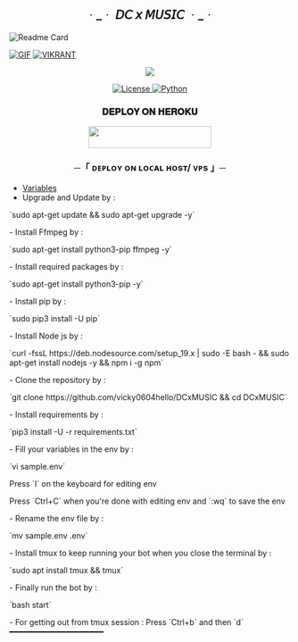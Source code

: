 <h2 align="center">
  ᆞ_ᆞ 𝘋𝘊 𝘹 𝘔𝘜𝘚𝘐𝘊 ᆞ_ᆞ
</h2>

![Readme Card](https://github-readme-stats.vercel.app/api/pin/?username=vicky0604hello&repo=DCxMUSICtheme=flag-india)

 [![GIF](https://github.com/vicky0604hello/DCxMUSIC/blob/main/DCxMUSIC.gif)](https://github.com/vicky0604hello)
   [![VIKRANT](https://github-stats-alpha.vercel.app/api?username=vicky0604hello "VIKRANT")](https://github-stats-alpha.vercel.app/api?username=vicky0604hello "VIKRANT")

<p align="center">
  <img src="https://graph.org/file/dc565712c080a72b0320e.jpg">
</p>

<p align="center">
<a href="https://github.com/vicky0604hello/DCxMUSIC/master/LICENSE"> <img src="https://img.shields.io/badge/License-MIT-blueviolet?style=for-the-badge" alt="License" /> </a>
<a href="https://www.python.org/"> <img src="https://img.shields.io/badge/Written%20in-Python-orange?style=for-the-badge&logo=python" alt="Python" /> </a>
</p>

<h3 align="center">
    𝐃𝐄𝐏𝐋𝐎𝐘 𝐎𝐍 𝐇𝐄𝐑𝐎𝐊𝐔
</h3>

<p align="center"><a href="https://dashboard.heroku.com/new?template=https://github.com/vicky0604hello/DCxMUSIC"> <img src="https://img.shields.io/badge/Deploy%20On%20Heroku-black?style=for-the-badge&logo=heroku" width="220" height="38.45"/></a></p>

<h3 align="center">
    ─「 ᴅᴇᴩʟᴏʏ ᴏɴ ʟᴏᴄᴀʟ ʜᴏsᴛ/ ᴠᴘs 」─
</h3>

- [Variables](https://github.com/vicky0604hello/DCxMUSIC/blob/master/sample.env)
- Upgrade and Update by :
<p>
`sudo apt-get update && sudo apt-get upgrade -y`
</p>
- Install Ffmpeg by :
<p>
`sudo apt-get install python3-pip ffmpeg -y`
</p>
- Install required packages by :
<p>
`sudo apt-get install python3-pip -y`
</p>
- Install pip by :
<p>
`sudo pip3 install -U pip`
</p>
- Install Node js by :
<p>
`curl -fssL https://deb.nodesource.com/setup_19.x | sudo -E bash - && sudo apt-get install nodejs -y && npm i -g npm`
</p>
- Clone the repository by :
<p>
`git clone https://github.com/vicky0604hello/DCxMUSIC && cd DCxMUSIC`
</p>
- Install requirements by :
<p>
`pip3 install -U -r requirements.txt`
</p>
- Fill your variables in the env by :
<p>
`vi sample.env`<br>
</p>
Press `I` on the keyboard for editing env<br>
<p>
Press `Ctrl+C` when you're done with editing env and `:wq` to save the env<br>
</p>
- Rename the env file by :
<p>
`mv sample.env .env`
</p>
- Install tmux to keep running your bot when you close the terminal by :
<p>
`sudo apt install tmux && tmux`
</p>
- Finally run the bot by :
<p>
`bash start`
</p>
- For getting out from tmux session : Press `Ctrl+b` and then `d`<br>
━━━━━━━━━━━━━━━━━━━━

